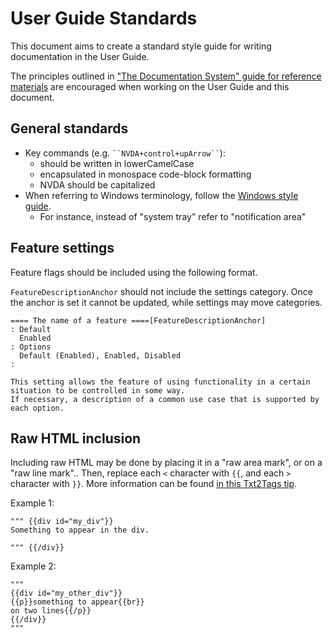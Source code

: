 # User Guide Standards
This document aims to create a standard style guide for writing documentation in the User Guide.

The principles outlined in ["The Documentation System" guide for reference materials](https://documentation.divio.com/reference/) are encouraged when working on the User Guide and this document.

## General standards
- Key commands (e.g. ` ``NVDA+control+upArrow`` `):
  - should be written in lowerCamelCase
  - encapsulated in monospace code-block formatting
  - NVDA should be capitalized
- When referring to Windows terminology, follow the [Windows style guide](https://docs.microsoft.com/en-us/style-guide/welcome/).
  - For instance, instead of "system tray" refer to "notification area"

## Feature settings

Feature flags should be included using the following format.

`FeatureDescriptionAnchor` should not include the settings category.
Once the anchor is set it cannot be updated, while settings may move categories.

```text2tags
==== The name of a feature ====[FeatureDescriptionAnchor]
: Default
  Enabled
: Options
  Default (Enabled), Enabled, Disabled
:

This setting allows the feature of using functionality in a certain situation to be controlled in some way.
If necessary, a description of a common use case that is supported by each option.
```

## Raw HTML inclusion

Including raw HTML may be done by placing it in a "raw area mark", or on a "raw line mark"..
Then, replace each `<` character with `{{`, and each `>` character with `}}`.
More information can be found [in this Txt2Tags tip](https://txt2tags.org/tips.html#html-custom-tags).

Example 1:

```text2tags
""" {{div id="my_div"}}
Something to appear in the div.

""" {{/div}}
```

Example 2:

```text2tags
"""
{{div id="my_other_div"}}
{{p}}something to appear{{br}}
on two lines{{/p}}
{{/div}}
"""
```
